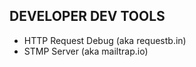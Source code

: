 DEVELOPER DEV TOOLS
-------------------

- HTTP Request Debug (aka requestb.in)
- STMP Server (aka mailtrap.io)
